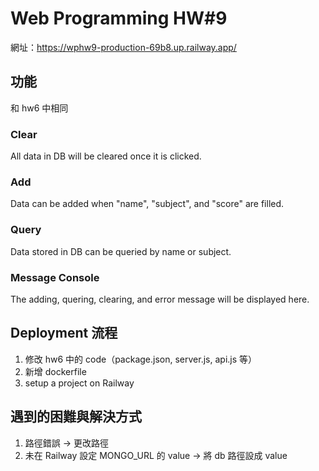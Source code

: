 # Web Programming HW#9
網址：https://wphw9-production-69b8.up.railway.app/
## 功能
和 hw6 中相同
### Clear
All data in DB will be cleared once it is clicked.
### Add
Data can be added when "name", "subject", and "score" are filled.
### Query
Data stored in DB can be queried by name or subject.
### Message Console
The adding, quering, clearing, and error message will be displayed here.
## Deployment 流程
1. 修改 hw6 中的 code（package.json, server.js, api.js 等）
2. 新增 dockerfile
3. setup a project on Railway
## 遇到的困難與解決方式
1. 路徑錯誤 $\rightarrow$ 更改路徑
2. 未在 Railway 設定 MONGO_URL 的 value $\rightarrow$ 將 db 路徑設成 value
